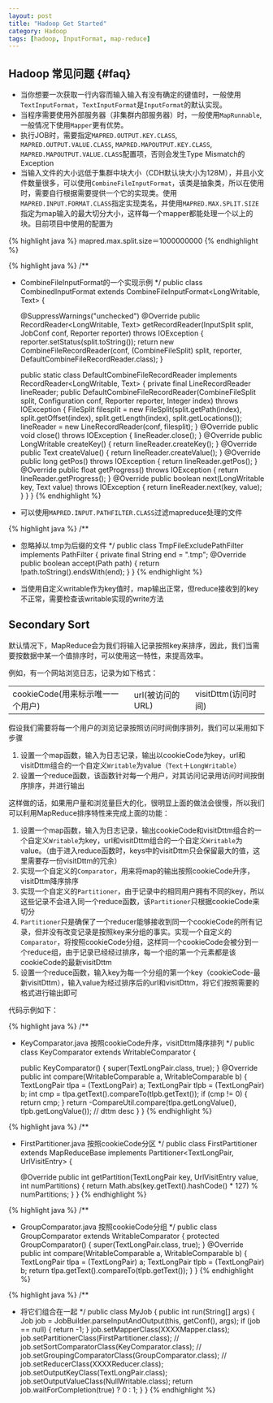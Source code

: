 ```yaml
---
layout: post
title: "Hadoop Get Started"
category: Hadoop
tags: [hadoop, InputFormat, map-reduce]
---
```


## Hadoop 常见问题 {#faq}

* 当你想要一次获取一行内容而输入输入有没有确定的键值时，一般使用`TextInputFormat`，`TextInputFormat`是`InputFormat`的默认实现。
* 当程序需要使用外部服务器（非集群内部服务器）时，一般使用`MapRunnable`, 一般情况下使用`Mapper`更有优势。
* 执行JOB时，需要指定`MAPRED.OUTPUT.KEY.CLASS`, `MAPRED.OUTPUT.VALUE.CLASS`, `MAPRED.MAPOUTPUT.KEY.CLASS`, `MAPRED.MAPOUTPUT.VALUE.CLASS`配置项，否则会发生Type Mismatch的Exception
* 当输入文件的大小远低于集群中块大小（CDH默认块大小为128M），并且小文件数量很多，可以使用`CombineFileInputFormat`，该类是抽象类，所以在使用时，需要自行根据需要提供一个它的实现类。使用`MAPRED.INPUT.FORMAT.CLASS`指定实现类名，并使用`MAPRED.MAX.SPLIT.SIZE`指定为map输入的最大切分大小，这样每一个mapper都能处理一个以上的块。目前项目中使用的配置为

{% highlight java %}
mapred.max.split.size＝1000000000
{% endhighlight %}

{% highlight java %}
/**
 * CombineFileInputFormat的一个实现示例
 */
public class CombinedInputFormat extends CombineFileInputFormat<LongWritable, Text> {
 
    @SuppressWarnings("unchecked")
    @Override
    public RecordReader<LongWritable, Text> getRecordReader(InputSplit split, JobConf conf, Reporter reporter) throws IOException {
        reporter.setStatus(split.toString());
        return new CombineFileRecordReader(conf, (CombineFileSplit) split, reporter, DefaultCombineFileRecordReader.class);
    }
 
    public static class DefaultCombineFileRecordReader implements RecordReader<LongWritable, Text> {
        private final LineRecordReader lineReader;
        public DefaultCombineFileRecordReader(CombineFileSplit split, Configuration conf, Reporter reporter, Integer index) throws IOException {
            FileSplit filesplit = new FileSplit(split.getPath(index), split.getOffset(index), split.getLength(index), split.getLocations());
            lineReader = new LineRecordReader(conf, filesplit);
        }
        @Override
        public void close() throws IOException {
            lineReader.close();
        }
        @Override
        public LongWritable createKey() {
            return lineReader.createKey();
        }
        @Override
        public Text createValue() {
            return lineReader.createValue();
        }
        @Override
        public long getPos() throws IOException {
            return lineReader.getPos();
        }
        @Override
        public float getProgress() throws IOException {
            return lineReader.getProgress();
        }
        @Override
        public boolean next(LongWritable key, Text value) throws IOException {
            return lineReader.next(key, value);
        }
    }
}
{% endhighlight %}

* 可以使用`MAPRED.INPUT.PATHFILTER.CLASS`过滤mapreduce处理的文件

{% highlight java %}
/**
 * 忽略掉以.tmp为后缀的文件
 */
public class TmpFileExcludePathFilter implements PathFilter {
    private final String end = ".tmp";
    @Override
    public boolean accept(Path path) {
        return !path.toString().endsWith(end);
    }
}
{% endhighlight %}

* 当使用自定义writable作为key值时，map输出正常，但reduce接收到的key不正常，需要检查该writable实现的write方法

## Secondary Sort

默认情况下，MapReduce会为我们将输入记录按照key来排序，因此，我们当需要按数据中某一个值排序时，可以使用这一特性，来提高效率。

例如，有一个网站浏览日志，记录为如下格式：

<table class="table table-bordered">
	<tr>
		<td>cookieCode(用来标示唯一一个用户)</td><td>url(被访问的URL)</td><td>visitDttm(访问时间)</td>
	</tr>
</table>

假设我们需要将每一个用户的浏览记录按照访问时间倒序排列，我们可以采用如下步骤

1. 设置一个map函数，输入为日志记录，输出以cookieCode为key，url和visitDttm组合的一个自定义`Writable`为value（`Text`＋`LongWritable`）
2. 设置一个reduce函数，该函数针对每一个用户，对其访问记录用访问时间按倒序排序，并进行输出

这样做的话，如果用户量和浏览量巨大的化，很明显上面的做法会很慢，所以我们可以利用MapReduce排序特性来完成上面的功能：

1. 设置一个map函数，输入为日志记录，输出cookieCode和visitDttm组合的一个自定义`Writable`为key，url和visitDttm组合的一个自定义`Writable`为value。（由于进入reduce函数时，keys中的visitDttm只会保留最大的值，这里需要存一份visitDttm的冗余）
2. 实现一个自定义的`Comparator`，用来将map的输出按照cookieCode升序，visitDttm降序排序
3. 实现一个自定义的`Partitioner`，由于记录中的相同用户拥有不同的key，所以这些记录不会进入同一个reduce函数，该`Partitioner`只根据cookieCode来切分
4. `Partitioner`只是确保了一个reducer能够接收到同一个cookieCode的所有记录，但并没有改变记录是按照key来分组的事实。实现一个自定义的`Comparator`，将按照cookieCode分组，这样同一个cookieCode会被分到一个reduce组，由于记录已经经过排序，每一个组的第一个元素都是该cookieCode的最新visitDttm
5. 设置一个reduce函数，输入key为每一个分组的第一个key（cookieCode-最新visitDttm），输入value为经过排序后的url和visitDttm，将它们按照需要的格式进行输出即可

代码示例如下：

{% highlight java %}
/**
 * KeyComparator.java 按照cookieCode升序，visitDttm降序排列
 */
public class KeyComparator extends WritableComparator {
 
    public KeyComparator() {
        super(TextLongPair.class, true);
    }
    @Override
    public int compare(WritableComparable a, WritableComparable b) {
        TextLongPair tlpa = (TextLongPair) a;
        TextLongPair tlpb = (TextLongPair) b;
        int cmp = tlpa.getText().compareTo(tlpb.getText());
        if (cmp != 0) {
            return cmp;
        }
        return -CompareUtil.compare(tlpa.getLongValue(), tlpb.getLongValue());  // dttm desc
    }
}
{% endhighlight %}

{% highlight java %}
/**
 * FirstPartitioner.java 按照cookieCode分区
 */
public class FirstPartitioner extends MapReduceBase implements Partitioner<TextLongPair, UrlVisitEntry> {
 
    @Override
    public int getPartition(TextLongPair key, UrlVisitEntry value, int numPartitions) {
        return Math.abs(key.getText().hashCode() * 127) % numPartitions;
    }
}
{% endhighlight %}

{% highlight java %}
/**
 * GroupComparator.java 按照cookieCode分组
 */
public class GroupComparator extends WritableComparator {
    protected GroupComparator() {
        super(TextLongPair.class, true);
    }
    @Override
    public int compare(WritableComparable a, WritableComparable b) {
        TextLongPair tlpa = (TextLongPair) a;
        TextLongPair tlpb = (TextLongPair) b;
        return tlpa.getText().compareTo(tlpb.getText());
    }
}
{% endhighlight %}

{% highlight java %}
/**
 * 将它们组合在一起
 */
public class MyJob {
    public int run(String[] args) {
        Job job = JobBuilder.parseInputAndOutput(this, getConf(), args);
        if (job == null) {
            return -1;
        }
        job.setMapperClass(XXXXMapper.class);
        job.setPartitionerClass(FirstPartitioner.class);    //
        job.setSortComparatorClass(KeyComparator.class);    //
        job.setGroupingComparatorClass(GroupComparator.class);  //
        job.setReducerClass(XXXXReducer.class);
        job.setOutputKeyClass(TextLongPair.class);
        job.setOutputValueClass(NullWritable.class);
        return job.waitForCompletion(true) ? 0 : 1;
    }
} 
{% endhighlight %}